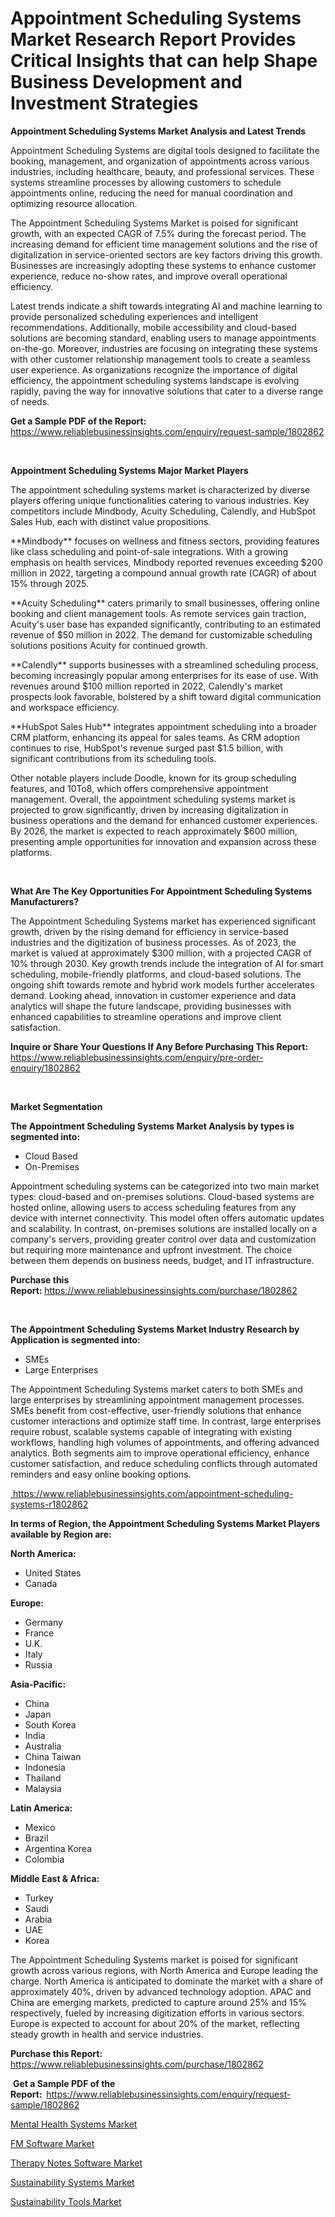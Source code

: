 <p><h1>Appointment Scheduling Systems Market Research Report Provides Critical Insights that can help Shape Business Development and Investment Strategies</h1></p><p><strong>Appointment Scheduling Systems Market Analysis and Latest Trends</strong></p>
<p><p>Appointment Scheduling Systems are digital tools designed to facilitate the booking, management, and organization of appointments across various industries, including healthcare, beauty, and professional services. These systems streamline processes by allowing customers to schedule appointments online, reducing the need for manual coordination and optimizing resource allocation.</p><p>The Appointment Scheduling Systems Market is poised for significant growth, with an expected CAGR of 7.5% during the forecast period. The increasing demand for efficient time management solutions and the rise of digitalization in service-oriented sectors are key factors driving this growth. Businesses are increasingly adopting these systems to enhance customer experience, reduce no-show rates, and improve overall operational efficiency.</p><p>Latest trends indicate a shift towards integrating AI and machine learning to provide personalized scheduling experiences and intelligent recommendations. Additionally, mobile accessibility and cloud-based solutions are becoming standard, enabling users to manage appointments on-the-go. Moreover, industries are focusing on integrating these systems with other customer relationship management tools to create a seamless user experience. As organizations recognize the importance of digital efficiency, the appointment scheduling systems landscape is evolving rapidly, paving the way for innovative solutions that cater to a diverse range of needs.</p></p>
<p><strong>Get a Sample PDF of the Report:&nbsp;</strong> <a href="https://www.reliablebusinessinsights.com/enquiry/request-sample/1802862?utm_campaign=39&utm_medium=2&utm_source=Github&utm_content=ia&utm_term=10032025&utm_id=appointment-scheduling-systems">https://www.reliablebusinessinsights.com/enquiry/request-sample/1802862</a></p>
<p>&nbsp;</p>
<p><strong>Appointment Scheduling Systems Major Market Players</strong></p>
<p><p>The appointment scheduling systems market is characterized by diverse players offering unique functionalities catering to various industries. Key competitors include Mindbody, Acuity Scheduling, Calendly, and HubSpot Sales Hub, each with distinct value propositions.</p><p>**Mindbody** focuses on wellness and fitness sectors, providing features like class scheduling and point-of-sale integrations. With a growing emphasis on health services, Mindbody reported revenues exceeding $200 million in 2022, targeting a compound annual growth rate (CAGR) of about 15% through 2025.</p><p>**Acuity Scheduling** caters primarily to small businesses, offering online booking and client management tools. As remote services gain traction, Acuity's user base has expanded significantly, contributing to an estimated revenue of $50 million in 2022. The demand for customizable scheduling solutions positions Acuity for continued growth.</p><p>**Calendly** supports businesses with a streamlined scheduling process, becoming increasingly popular among enterprises for its ease of use. With revenues around $100 million reported in 2022, Calendly's market prospects look favorable, bolstered by a shift toward digital communication and workspace efficiency.</p><p>**HubSpot Sales Hub** integrates appointment scheduling into a broader CRM platform, enhancing its appeal for sales teams. As CRM adoption continues to rise, HubSpot's revenue surged past $1.5 billion, with significant contributions from its scheduling tools.</p><p>Other notable players include Doodle, known for its group scheduling features, and 10To8, which offers comprehensive appointment management. Overall, the appointment scheduling systems market is projected to grow significantly, driven by increasing digitalization in business operations and the demand for enhanced customer experiences. By 2026, the market is expected to reach approximately $600 million, presenting ample opportunities for innovation and expansion across these platforms.</p></p>
<p>&nbsp;</p>
<p><strong>What Are The Key Opportunities For Appointment Scheduling Systems Manufacturers?</strong></p>
<p><p>The Appointment Scheduling Systems market has experienced significant growth, driven by the rising demand for efficiency in service-based industries and the digitization of business processes. As of 2023, the market is valued at approximately $300 million, with a projected CAGR of 10% through 2030. Key growth trends include the integration of AI for smart scheduling, mobile-friendly platforms, and cloud-based solutions. The ongoing shift towards remote and hybrid work models further accelerates demand. Looking ahead, innovation in customer experience and data analytics will shape the future landscape, providing businesses with enhanced capabilities to streamline operations and improve client satisfaction.</p></p>
<p><strong>Inquire or Share Your Questions If Any Before Purchasing This Report:</strong> <a href="https://www.reliablebusinessinsights.com/enquiry/pre-order-enquiry/1802862?utm_campaign=39&utm_medium=2&utm_source=Github&utm_content=ia&utm_term=10032025&utm_id=appointment-scheduling-systems">https://www.reliablebusinessinsights.com/enquiry/pre-order-enquiry/1802862</a></p>
<p>&nbsp;</p>
<p><strong>Market Segmentation</strong></p>
<p><strong>The Appointment Scheduling Systems Market Analysis by types is segmented into:</strong></p>
<p><ul><li>Cloud Based</li><li>On-Premises</li></ul></p>
<p><p>Appointment scheduling systems can be categorized into two main market types: cloud-based and on-premises solutions. Cloud-based systems are hosted online, allowing users to access scheduling features from any device with internet connectivity. This model often offers automatic updates and scalability. In contrast, on-premises solutions are installed locally on a company's servers, providing greater control over data and customization but requiring more maintenance and upfront investment. The choice between them depends on business needs, budget, and IT infrastructure.</p></p>
<p><strong>Purchase this Report:&nbsp;</strong><a href="https://www.reliablebusinessinsights.com/purchase/1802862?utm_campaign=39&utm_medium=2&utm_source=Github&utm_content=ia&utm_term=10032025&utm_id=appointment-scheduling-systems">https://www.reliablebusinessinsights.com/purchase/1802862</a></p>
<p>&nbsp;</p>
<p><strong>The Appointment Scheduling Systems Market Industry Research by Application is segmented into:</strong></p>
<p><ul><li>SMEs</li><li>Large Enterprises</li></ul></p>
<p><p>The Appointment Scheduling Systems market caters to both SMEs and large enterprises by streamlining appointment management processes. SMEs benefit from cost-effective, user-friendly solutions that enhance customer interactions and optimize staff time. In contrast, large enterprises require robust, scalable systems capable of integrating with existing workflows, handling high volumes of appointments, and offering advanced analytics. Both segments aim to improve operational efficiency, enhance customer satisfaction, and reduce scheduling conflicts through automated reminders and easy online booking options.</p></p>
<p><a href="https://www.reliablebusinessinsights.com/appointment-scheduling-systems-r1802862?utm_campaign=39&utm_medium=2&utm_source=Github&utm_content=ia&utm_term=10032025&utm_id=appointment-scheduling-systems">&nbsp;https://www.reliablebusinessinsights.com/appointment-scheduling-systems-r1802862</a></p>
<p><strong>In terms of Region, the Appointment Scheduling Systems Market Players available by Region are:</strong></p>
<p>
    <p> <strong> North America: </strong>
        <ul>
            <li>United States</li>
            <li>Canada</li>
        </ul>
        </p> 
    <p> <strong> Europe: </strong>
        <ul>
            <li>Germany</li>
            <li>France</li>
            <li>U.K.</li>
            <li>Italy</li>
            <li>Russia</li>
        </ul>
        </p> 
    <p> <strong> Asia-Pacific: </strong>
        <ul>
            <li>China</li>
            <li>Japan</li>
            <li>South Korea</li>
            <li>India</li>
            <li>Australia</li>
            <li>China Taiwan</li>
            <li>Indonesia</li>
            <li>Thailand</li>
            <li>Malaysia</li>
        </ul>
        </p> 
    <p> <strong> Latin America: </strong>
        <ul>
            <li>Mexico</li>
            <li>Brazil</li>
            <li>Argentina Korea</li>
            <li>Colombia</li>
        </ul>
        </p> 
    <p> <strong> Middle East & Africa: </strong>
        <ul>
            <li>Turkey</li>
            <li>Saudi</li>
            <li>Arabia</li>
            <li>UAE</li>
            <li>Korea</li>
        </ul>
    </p>
    </p>
<p><p>The Appointment Scheduling Systems market is poised for significant growth across various regions, with North America and Europe leading the charge. North America is anticipated to dominate the market with a share of approximately 40%, driven by advanced technology adoption. APAC and China are emerging markets, predicted to capture around 25% and 15% respectively, fueled by increasing digitization efforts in various sectors. Europe is expected to account for about 20% of the market, reflecting steady growth in health and service industries.</p></p>
<p><strong>Purchase this Report: </strong><a href="https://www.reliablebusinessinsights.com/purchase/1802862?utm_campaign=39&utm_medium=2&utm_source=Github&utm_content=ia&utm_term=10032025&utm_id=appointment-scheduling-systems">https://www.reliablebusinessinsights.com/purchase/1802862</a></p>
<p>&nbsp;<strong>Get a Sample PDF of the Report:&nbsp;&nbsp;</strong><a href="https://www.reliablebusinessinsights.com/enquiry/request-sample/1802862?utm_campaign=39&utm_medium=2&utm_source=Github&utm_content=ia&utm_term=10032025&utm_id=appointment-scheduling-systems">https://www.reliablebusinessinsights.com/enquiry/request-sample/1802862</a></p>
<p><strong></strong></p>
<p><p><a href="https://github.com/uldularido/Market-Research-Report-List-1/blob/main/mental-health-systems-market.md?utm_campaign=39&utm_medium=2&utm_source=Github&utm_content=ia&utm_term=10032025&utm_id=appointment-scheduling-systems">Mental Health Systems Market</a></p><p><a href="https://github.com/panciujoslin3/Market-Research-Report-List-1/blob/main/fm-software-market.md?utm_campaign=39&utm_medium=2&utm_source=Github&utm_content=ia&utm_term=10032025&utm_id=appointment-scheduling-systems">FM Software Market</a></p><p><a href="https://github.com/widlerumland/Market-Research-Report-List-1/blob/main/therapy-notes-software-market.md?utm_campaign=39&utm_medium=2&utm_source=Github&utm_content=ia&utm_term=10032025&utm_id=appointment-scheduling-systems">Therapy Notes Software Market</a></p><p><a href="https://github.com/akitamegge65/Market-Research-Report-List-1/blob/main/sustainability-systems-market.md?utm_campaign=39&utm_medium=2&utm_source=Github&utm_content=ia&utm_term=10032025&utm_id=appointment-scheduling-systems">Sustainability Systems Market</a></p><p><a href="https://github.com/gummaarmel83/Market-Research-Report-List-1/blob/main/sustainability-tools-market.md?utm_campaign=39&utm_medium=2&utm_source=Github&utm_content=ia&utm_term=10032025&utm_id=appointment-scheduling-systems">Sustainability Tools Market</a></p></p>